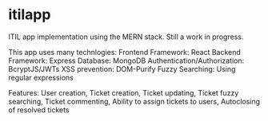 # itilapp
ITIL app implementation using the MERN stack. Still a work in progress.

This app uses many technlogies:
Frontend Framework: React
Backend Framework: Express
Database: MongoDB
Authentication/Authorization: BcryptJS/JWTs
XSS prevention: DOM-Purify
Fuzzy Searching: Using regular expressions

Features:
User creation,
Ticket creation,
Ticket updating,
Ticket fuzzy searching,
Ticket commenting,
Ability to assign tickets to users,
Autoclosing of resolved tickets




